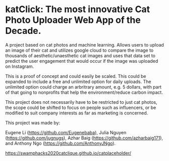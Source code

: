 # katClick: The most innovative Cat Photo Uploader Web App of the Decade.

A project based on cat photos and machine learning. Allows users to upload an image of their cat and utilizes google cloud to compare the image to thousands of aesthetic/unaesthetic cat images and uses that data set to predict the user engagement that would occur if the image was uploaded on Instagram. 

This is a proof of concept and could easily be scaled. This could be expanded to include a free and unlimited option for daily uploads. The unlimited option could charge an arbritrary amount, e.g. 5 dollars, with part of that going to nonprofits that help the environment/reduce carbon impact. 

This project does not necessarily have to be restricted to just cat photos, the scope could be shifted to focus on people such as influencers, or be modified to suit company interests as far as marketing is concerned.

This project was made by:

Eugene Li (https://github.com/Eugenebaba),
Julia Nguyen (https://github.com/jugnugs),
Azhar Baig (https://github.com/azharbaig171),
and
Anthony Ngo (https://github.com/AnthonyJNgo).

https://swamphacks2020catclique.github.io/catplaceholder/
